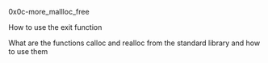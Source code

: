 0x0c-more_mallloc_free

How to use the exit function

What are the functions calloc and realloc from the standard library and how to use them